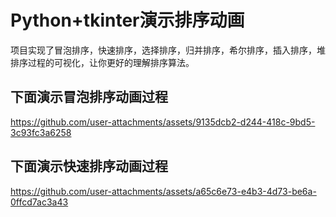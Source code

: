 # Python+tkinter演示排序动画

项目实现了冒泡排序，快速排序，选择排序，归并排序，希尔排序，插入排序，堆排序过程的可视化，让你更好的理解排序算法。
## 下面演示冒泡排序动画过程
https://github.com/user-attachments/assets/9135dcb2-d244-418c-9bd5-3c93fc3a6258
## 下面演示快速排序动画过程
https://github.com/user-attachments/assets/a65c6e73-e4b3-4d73-be6a-0ffcd7ac3a43

